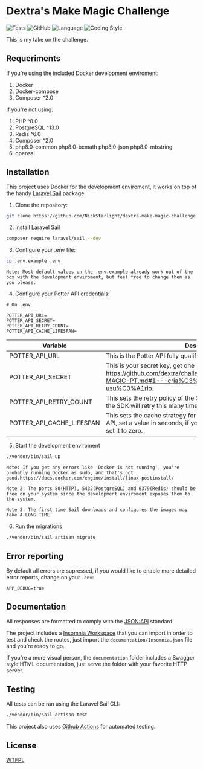 # Dextra's Make Magic Challenge
![Tests](https://github.com/NickStarlight/dextra-make-magic-challenge/workflows/Tests/badge.svg)
![GitHub](https://img.shields.io/github/license/NickStarlight/dextra-make-magic-challenge)
![Language](https://img.shields.io/badge/PHP-8-informational)
![Coding Style](https://img.shields.io/badge/Coding%20Style-PSR--2-lightgrey)

This is my take on the challenge.

## Requeriments

If you're using the included Docker development enviroment:
1. Docker
2. Docker-compose
3. Composer ^2.0

If you're not using:
1. PHP ^8.0
2. PostgreSQL ^13.0
3. Redis ^6.0
4. Composer ^2.0
5. php8.0-common php8.0-bcmath php8.0-json php8.0-mbstring
6. openssl

## Installation

This project uses Docker for the development enviroment, it works on top of the handy [Laravel Sail](https://laravel.com/docs/8.x/sail) package.

1. Clone the repository:
```bash
git clone https://github.com/NickStarlight/dextra-make-magic-challenge.git
```

2. Install Laravel Sail
```bash
composer require laravel/sail --dev
```

3. Configure your .env file:
```bash
cp .env.example .env
```
`Note: Most default values on the .env.example already work out of the box with the development enviroment, but feel free to change them as you please.`

4. Configure your Potter API credentials:
```env
# On .env

POTTER_API_URL=
POTTER_API_SECRET=
POTTER_API_RETRY_COUNT=
POTTER_API_CACHE_LIFESPAN=
```
| Variable  |  Description  |
|---|---|
| POTTER_API_URL  | This is the Potter API fully qualified URL with a / at the end. |
| POTTER_API_SECRET  | This is your secret key, get one here: https://github.com/dextra/challenges/blob/master/backend/MAKE-MAGIC-PT.md#1---cria%C3%A7%C3%A3o-de-usu%C3%A1rio.  |
| POTTER_API_RETRY_COUNT  | This sets the retry policy of the SDK used on this project, on failure, the SDK will retry this many times again before failing.  |
| POTTER_API_CACHE_LIFESPAN  | This sets the cache strategy for the responses received from the API, set a value in seconds, if you don't want cache anything at all, set it to zero.  |

5. Start the development enviroment
```bash
./vendor/bin/sail up
```
`Note: If you get any errors like 'Docker is not running', you're probably running Docker as sudo, and that's not good.https://docs.docker.com/engine/install/linux-postinstall/`

`Note 2: The ports 80(HTTP), 5432(PostgreSQL) and 6379(Redis) should be free on your system since the development enviroment exposes them to the system.`

`Note 3: The first time Sail downloads and configures the images may take A LONG TIME.`

6. Run the migrations
```bash
./vendor/bin/sail artisan migrate
```

## Error reporting

By default all errors are supressed, if you would like to enable more detailed error reports, change on your `.env`:

```env
APP_DEBUG=true
```

## Documentation
All responses are formatted to comply with the [JSON:API](https://jsonapi.org/) standard.


The project includes a [Insomnia Workspace](https://support.insomnia.rest/article/50-workspaces) that you can import in order to test and check the routes, just import the `documentation/Insomnia.json` file and you're ready to go.

If you're a more visual person, the `documentation` folder includes a Swagger style HTML documentation, just serve the folder with your favorite HTTP server.

## Testing
All tests can be ran using the Laravel Sail CLI:
```bash
./vendor/bin/sail artisan test
```

This project also uses [Github Actions](https://github.com/NickStarlight/dextra-make-magic-challenge/actions) for automated testing.

## License
[WTFPL](https://choosealicense.com/licenses/wtfpl/)
